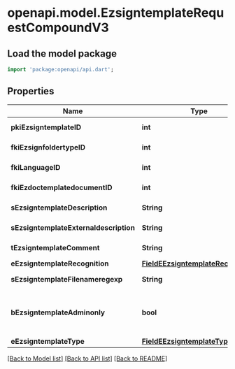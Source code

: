 # openapi.model.EzsigntemplateRequestCompoundV3

## Load the model package
```dart
import 'package:openapi/api.dart';
```

## Properties
Name | Type | Description | Notes
------------ | ------------- | ------------- | -------------
**pkiEzsigntemplateID** | **int** | The unique ID of the Ezsigntemplate | [optional] 
**fkiEzsignfoldertypeID** | **int** | The unique ID of the Ezsignfoldertype. | [optional] 
**fkiLanguageID** | **int** | The unique ID of the Language.  Valid values:  |Value|Description| |-|-| |1|French| |2|English| | 
**fkiEzdoctemplatedocumentID** | **int** | The unique ID of the Ezdoctemplatedocument | [optional] 
**sEzsigntemplateDescription** | **String** | The description of the Ezsigntemplate | 
**sEzsigntemplateExternaldescription** | **String** | The external description of the Ezsigntemplate | [optional] 
**tEzsigntemplateComment** | **String** | The comment of the Ezsigntemplate | [optional] 
**eEzsigntemplateRecognition** | [**FieldEEzsigntemplateRecognition**](FieldEEzsigntemplateRecognition.md) |  | [optional] 
**sEzsigntemplateFilenameregexp** | **String** | The filename regexp of the Ezsigntemplate. | [optional] 
**bEzsigntemplateAdminonly** | **bool** | Whether the Ezsigntemplate can be accessed by admin users only (eUserType=Normal) | 
**eEzsigntemplateType** | [**FieldEEzsigntemplateType**](FieldEEzsigntemplateType.md) |  | 

[[Back to Model list]](../README.md#documentation-for-models) [[Back to API list]](../README.md#documentation-for-api-endpoints) [[Back to README]](../README.md)


